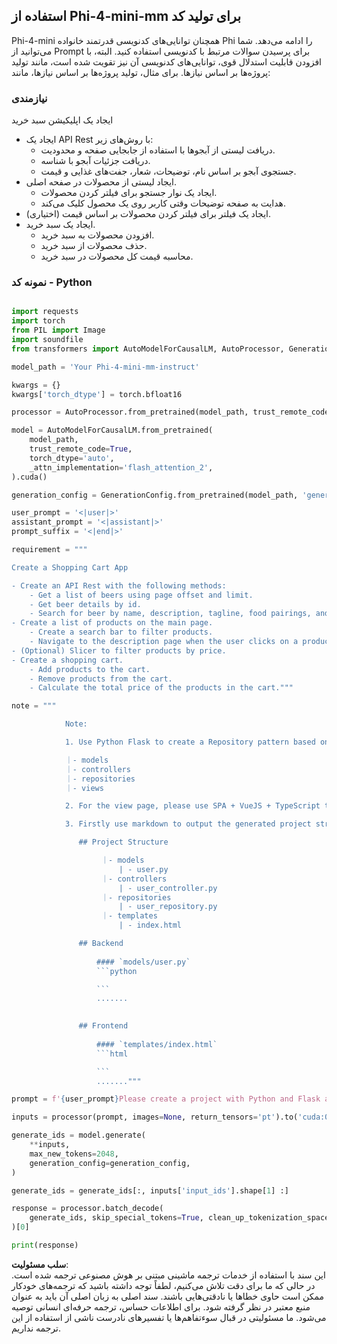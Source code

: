 ## **استفاده از Phi-4-mini-mm برای تولید کد**

Phi-4-mini همچنان توانایی‌های کدنویسی قدرتمند خانواده Phi را ادامه می‌دهد. شما می‌توانید از Prompt برای پرسیدن سوالات مرتبط با کدنویسی استفاده کنید. البته، با افزودن قابلیت استدلال قوی، توانایی‌های کدنویسی آن نیز تقویت شده است، مانند تولید پروژه‌ها بر اساس نیازها. برای مثال، تولید پروژه‌ها بر اساس نیازها، مانند:

### **نیازمندی**

ایجاد یک اپلیکیشن سبد خرید

- ایجاد یک API Rest با روش‌های زیر:
  - دریافت لیستی از آبجوها با استفاده از جابجایی صفحه و محدودیت.
  - دریافت جزئیات آبجو با شناسه.
  - جستجوی آبجو بر اساس نام، توضیحات، شعار، جفت‌های غذایی و قیمت.
- ایجاد لیستی از محصولات در صفحه اصلی.
  - ایجاد یک نوار جستجو برای فیلتر کردن محصولات.
  - هدایت به صفحه توضیحات وقتی کاربر روی یک محصول کلیک می‌کند.
- (اختیاری) ایجاد یک فیلتر برای فیلتر کردن محصولات بر اساس قیمت.
- ایجاد یک سبد خرید.
  - افزودن محصولات به سبد خرید.
  - حذف محصولات از سبد خرید.
  - محاسبه قیمت کل محصولات در سبد خرید.

### **نمونه کد - Python**

```python

import requests
import torch
from PIL import Image
import soundfile
from transformers import AutoModelForCausalLM, AutoProcessor, GenerationConfig,pipeline,AutoTokenizer

model_path = 'Your Phi-4-mini-mm-instruct'

kwargs = {}
kwargs['torch_dtype'] = torch.bfloat16

processor = AutoProcessor.from_pretrained(model_path, trust_remote_code=True)

model = AutoModelForCausalLM.from_pretrained(
    model_path,
    trust_remote_code=True,
    torch_dtype='auto',
    _attn_implementation='flash_attention_2',
).cuda()

generation_config = GenerationConfig.from_pretrained(model_path, 'generation_config.json')

user_prompt = '<|user|>'
assistant_prompt = '<|assistant|>'
prompt_suffix = '<|end|>'

requirement = """

Create a Shopping Cart App

- Create an API Rest with the following methods:
    - Get a list of beers using page offset and limit.
    - Get beer details by id.
    - Search for beer by name, description, tagline, food pairings, and price.
- Create a list of products on the main page.
    - Create a search bar to filter products.
    - Navigate to the description page when the user clicks on a product.
- (Optional) Slicer to filter products by price.
- Create a shopping cart.
    - Add products to the cart.
    - Remove products from the cart.
    - Calculate the total price of the products in the cart."""

note = """ 

            Note:

            1. Use Python Flask to create a Repository pattern based on the following structure to generate the files

            ｜- models
            ｜- controllers
            ｜- repositories
            ｜- views

            2. For the view page, please use SPA + VueJS + TypeScript to build

            3. Firstly use markdown to output the generated project structure (including directories and files), and then generate the  file names and corresponding codes step by step, output like this 

               ## Project Structure

                    ｜- models
                        | - user.py
                    ｜- controllers
                        | - user_controller.py
                    ｜- repositories
                        | - user_repository.py
                    ｜- templates
                        | - index.html

               ## Backend
                 
                   #### `models/user.py`
                   ```python

                   ```
                   .......
               

               ## Frontend
                 
                   #### `templates/index.html`
                   ```html

                   ```
                   ......."""

prompt = f'{user_prompt}Please create a project with Python and Flask according to the following requirements：\n{requirement}{note}{prompt_suffix}{assistant_prompt}'

inputs = processor(prompt, images=None, return_tensors='pt').to('cuda:0')

generate_ids = model.generate(
    **inputs,
    max_new_tokens=2048,
    generation_config=generation_config,
)

generate_ids = generate_ids[:, inputs['input_ids'].shape[1] :]

response = processor.batch_decode(
    generate_ids, skip_special_tokens=True, clean_up_tokenization_spaces=False
)[0]

print(response)

```

**سلب مسئولیت**:  
این سند با استفاده از خدمات ترجمه ماشینی مبتنی بر هوش مصنوعی ترجمه شده است. در حالی که ما برای دقت تلاش می‌کنیم، لطفاً توجه داشته باشید که ترجمه‌های خودکار ممکن است حاوی خطاها یا نادقتی‌هایی باشند. سند اصلی به زبان اصلی آن باید به عنوان منبع معتبر در نظر گرفته شود. برای اطلاعات حساس، ترجمه حرفه‌ای انسانی توصیه می‌شود. ما مسئولیتی در قبال سوءتفاهم‌ها یا تفسیرهای نادرست ناشی از استفاده از این ترجمه نداریم.